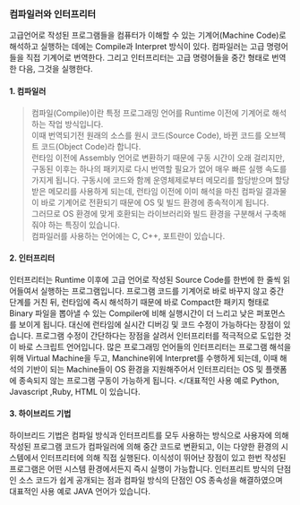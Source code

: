 ### 컴파일러와 인터프리터

고급언어로 작성된 프로그램들을 컴퓨터가 이해할 수 있는 기계어(Machine Code)로 해석하고 실행하는 데에는 Compile과 Interpret 방식이 있다.
컴파일러는 고급 명령어들을 직접 기계어로 번역한다. 그리고 인터프리터는 고급 명령어들을 중간 형태로 번역한 다음, 그것을 실행한다.


#### 1. 컴파일러
> 컴파일(Compile)이란 특정 프로그래밍 언어를 Runtime 이전에 기계어로 해석하는 작업 방식입니다. </br>이때 번역되기전 원래의 소스를 원시 코드(Source Code), 바뀐 코드를 오브젝트 코드(Object Code)라 합니다. </br>런타임 이전에 Assembly 언어로 변환하기 때문에 구동 시간이 오래 걸리지만, 구동된 이후는 하나의 패키지로 다시 번역할 필요가 없어 매우 빠른 실행 속도를 가지게 됩니다. 구동시에 코드와 함께 운영체제로부터 메모리를 할당받으며 할당받은 메모리를 사용하게 되는데, 런타임 이전에 이미 해석을 마친 컴파일 결과물이 바로 기계어로 전환되기 때문에 OS 및 빌드 환경에 종속적이게 됩니다. </br>그러므로 OS 환경에 맞게 호환되는 라이브러리와 빌드 환경을 구분해서 구축해줘야 하는 특징이 있습니다.
</br>컴파일러를 사용하는 언어에는 C, C++, 포트란이 있습니다.


#### 2. 인터프리터
인터프리터는 Runtime 이후에 고급 언어로 작성된 Source Code를 한번에 한 줄씩 읽어들여서 실행하는 프로그램입니다.
프로그램 코드를 기계어로 바로 바꾸지 않고 중간 단계를 거친 뒤, 런타임에 즉시 해석하기 때문에 바로 Compact한 패키지 형태로 Binary 파일을 뽑아낼 수 있는 Compiler에 비해 실행시간이 더 느리고 낮은 퍼포먼스를 보이게 됩니다. 대신에 런타임에 실시간 디버깅 및 코드 수정이 가능하다는 장점이 있습니다.
프로그램 수정이 간단하다는 장점을 살려서 인터프리터를 적극적으로 도입한 것이 바로 스크립트 언어입니다.
많은 프로그래밍 언어들의 인터프리터는 프로그램 해석을 위해 Virtual Machine을 두고, Manchine위에 Interpret를 수행하게 되는데, 이때 해석의 기반이 되는 Machine들이 OS 환경을 지원해주어서 인터프리터는 OS 및 플랫폼에 종속되지 않는 프로그램 구동이 가능하게 됩니다.
</대표적인 사용 예로 Python, Javascript ,Ruby, HTML 이 있습니다.
#### 3. 하이브리드 기법
하이브리드 기법은 컴파일 방식과 인터프리트를 모두 사용하는 방식으로 사용자에 의해 작성된 프로그램 코드가 컴파일러에 의해 중간 코드로 변환되고,
이는 다양한 환경의 시스템에서 인터프리터에 의해 직접 실행된다. 이식성이 뛰어난 장점이 있고 한번 작성된 프로그램은 어떤 시스템 환경에서든지 즉시 실행이 가능합니다.
인터프리트 방식의 단점인 소스 코드가 쉽게 공개되는 점과 컴파일 방식의 단점인 OS 종속성을 해결하였으며 대표적인 사용 예로 JAVA 언어가 있습니다.
